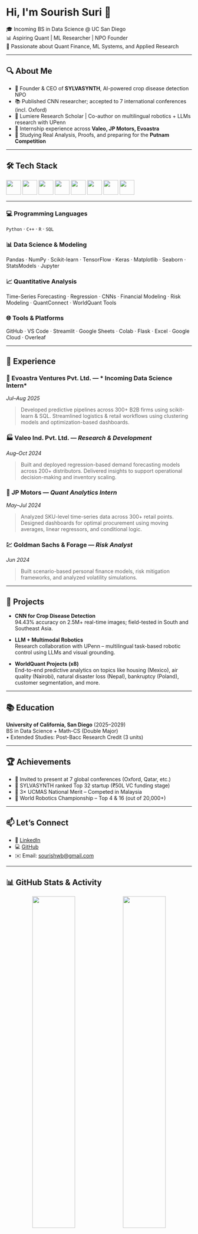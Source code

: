    <!-- Profile Header -->
<h1 align="left">Hi, I'm Sourish Suri 👋</h1>

<p align="left">
🎓 Incoming BS in Data Science @ UC San Diego<br>
📊 Aspiring Quant | ML Researcher | NPO Founder<br>
🔭 Passionate about Quant Finance, ML Systems, and Applied Research
</p>

---

## 🔍 About Me

- 📌 Founder & CEO of **SYLVASYNTH**, AI-powered crop disease detection NPO 
- 📚 Published CNN researcher; accepted to 7 international conferences (incl. Oxford)
- 🔬 Lumiere Research Scholar | Co-author on multilingual robotics + LLMs research with UPenn
- 💼 Internship experience across **Valeo, JP Motors, Evoastra**
- 🧠 Studying Real Analysis, Proofs, and preparing for the **Putnam Competition**

---

## 🛠️ Tech Stack

<div align="left">
  <img src="https://cdn.jsdelivr.net/gh/devicons/devicon/icons/python/python-original.svg" width="40"/>
  <img src="https://cdn.jsdelivr.net/gh/devicons/devicon/icons/cplusplus/cplusplus-original.svg" width="40"/>
  <img src="https://cdn.jsdelivr.net/gh/devicons/devicon/icons/r/r-original.svg" width="40"/>
  <img src="https://cdn.jsdelivr.net/gh/devicons/devicon/icons/mysql/mysql-original-wordmark.svg" width="40"/>
  <img src="https://cdn.jsdelivr.net/gh/devicons/devicon/icons/tensorflow/tensorflow-original.svg" width="40"/>
  <img src="https://cdn.jsdelivr.net/gh/devicons/devicon/icons/pytorch/pytorch-original.svg" width="40"/>
  <img src="https://cdn.jsdelivr.net/gh/devicons/devicon/icons/jupyter/jupyter-original.svg" width="40"/>
  <img src="https://cdn.jsdelivr.net/gh/devicons/devicon/icons/googlecloud/googlecloud-original.svg" width="40"/>
</div>

---

### 💻 Programming Languages  
`Python` · `C++` · `R` · `SQL` 

### 📊 Data Science & Modeling  
Pandas · NumPy · Scikit-learn · TensorFlow · Keras · Matplotlib · Seaborn · StatsModels · Jupyter

### 📈 Quantitative Analysis  
Time-Series Forecasting · Regression · CNNs · Financial Modeling · Risk Modeling · QuantConnect · WorldQuant Tools

### 🌐 Tools & Platforms  
GitHub · VS Code · Streamlit · Google Sheets · Colab · Flask · Excel · Google Cloud · Overleaf

---

## 💼 Experience

### 📌 Evoastra Ventures Pvt. Ltd. — * Incoming Data Science Intern*  
*Jul–Aug 2025*  
> Developed predictive pipelines across 300+ B2B firms using scikit-learn & SQL. Streamlined logistics & retail workflows using clustering models and optimization-based dashboards.

### 🏭 Valeo Ind. Pvt. Ltd. — *Research & Development*  
*Aug–Oct 2024*  
> Built and deployed regression-based demand forecasting models across 200+ distributors. Delivered insights to support operational decision-making and inventory scaling.

### 🚗 JP Motors — *Quant Analytics Intern*  
*May–Jul 2024*  
> Analyzed SKU-level time-series data across 300+ retail points. Designed dashboards for optimal procurement using moving averages, linear regressors, and conditional logic.

### 💹 Goldman Sachs & Forage — *Risk Analyst*  
*Jun 2024*  
> Built scenario-based personal finance models, risk mitigation frameworks, and analyzed volatility simulations.

---

## 🚀 Projects

- **CNN for Crop Disease Detection**  
  94.43% accuracy on 2.5M+ real-time images; field-tested in South and Southeast Asia.

- **LLM + Multimodal Robotics**  
  Research collaboration with UPenn – multilingual task-based robotic control using LLMs and visual grounding.

- **WorldQuant Projects (x8)**  
  End-to-end predictive analytics on topics like housing (Mexico), air quality (Nairobi), natural disaster loss (Nepal), bankruptcy (Poland), customer segmentation, and more.

---

## 📚 Education

**University of California, San Diego** (2025–2029)  
BS in Data Science + Math-CS (Double Major)  
• Extended Studies: Post-Bacc Research Credit (3 units)

---

## 🏆 Achievements

- 📄 Invited to present at 7 global conferences (Oxford, Qatar, etc.)  
- 🌱 SYLVASYNTH ranked Top 32 startup (₹50L VC funding stage)  
- 🧮 3× UCMAS National Merit – Competed in Malaysia  
- 🤖 World Robotics Championship – Top 4 & 16 (out of 20,000+)

---

## 📫 Let’s Connect

- 💼 [LinkedIn](https://www.linkedin.com/in/sourish-suri-b19b50235)  
- 💻 [GitHub](https://github.com/Sourish85)  
- ✉️ Email: sourishwb@gmail.com  

---

## 📊 GitHub Stats & Activity

<p align="center">
  <img src="https://github-readme-stats.vercel.app/api?username=Sourish85&show_icons=true&theme=github_dark&hide=stars&rank_icon=github" width="48%" />
  <img src="https://github-readme-streak-stats.herokuapp.com?user=Sourish85&theme=github-dark&date_format=M%20j%5B%2C%20Y%5D" width="48%" />
</p>

<p align="center">
  <img src="https://github-readme-activity-graph.vercel.app/graph?username=Sourish85&theme=react-dark&area=true&hide_border=true" />
</p>

<p align="center">
  <img src="https://github-profile-summary-cards.vercel.app/api/cards/profile-details?username=Sourish85&theme=github_dark" width="90%" />
</p>

---

*Incoming UC San Diego '29 · Data Scientist in Training · Quant Enthusiast · Builder of Useful Things*
         bio   Incoming Data Science & Math-CS @ UC San Diego | Quantitative Research, Data Science & ML Engineering | Founder @ SYLVASYNTH | Published Author
